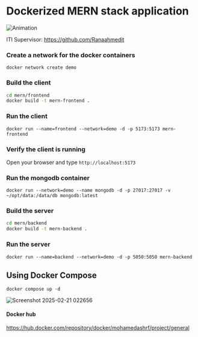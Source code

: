 # Dockerized MERN stack application 
![Animation](https://github.com/user-attachments/assets/a3b7a9ac-401c-4dd1-9846-a6cf252e5f70)


 ITI Supervisor: https://github.com/Ranaahmedit
 
### Create a network for the docker containers

`docker network create demo`

### Build the client 

```sh
cd mern/frontend
docker build -t mern-frontend .
```

### Run the client

`docker run --name=frontend --network=demo -d -p 5173:5173 mern-frontend`

### Verify the client is running

Open your browser and type `http://localhost:5173`

### Run the mongodb container

`docker run --network=demo --name mongodb -d -p 27017:27017 -v ~/opt/data:/data/db mongodb:latest`

### Build the server

```sh
cd mern/backend
docker build -t mern-backend .
```

### Run the server

`docker run --name=backend --network=demo -d -p 5050:5050 mern-backend`

## Using Docker Compose

`docker compose up -d`


![Screenshot 2025-02-21 022656](https://github.com/user-attachments/assets/c315330f-158f-43ea-8ac0-2554124cb2c2)


#### Docker hub
https://hub.docker.com/repository/docker/mohamedashrf/project/general






